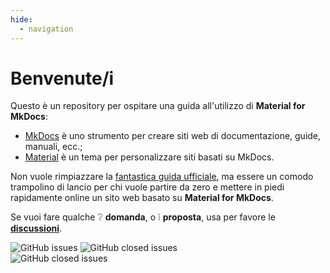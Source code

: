 ```yaml
---
hide:
  - navigation
---
```


# Benvenute/i

Questo è un repository per ospitare una guida all'utilizzo di **Material for MkDocs**:

- [MkDocs](https://www.mkdocs.org/) è uno strumento per creare siti web di documentazione, guide, manuali, ecc.;
- [Material](https://squidfunk.github.io/mkdocs-material/) è un tema per personalizzare siti basati su MkDocs.

Non vuole rimpiazzare la [fantastica guida ufficiale](https://squidfunk.github.io/mkdocs-material/getting-started/), ma essere un comodo trampolino di lancio per chi vuole partire da zero e mettere in piedi rapidamente online un sito web basato su **Material for MkDocs**.

Se vuoi fare qualche ❔ **domanda**, o ❕ **proposta**, usa per favore le [**discussioni**](https://github.com/opendatasicilia/ods-mkdocs-material/discussions).

![GitHub issues](https://img.shields.io/github/issues/opendatasicilia/ods-mkdocs-material?color=red)
![GitHub closed issues](https://img.shields.io/github/issues-closed/opendatasicilia/ods-mkdocs-material?color=green) <br>
![GitHub closed issues](https://img.shields.io/badge/base_del_progetto_di_documentazione-MKDocs_material-blue)
